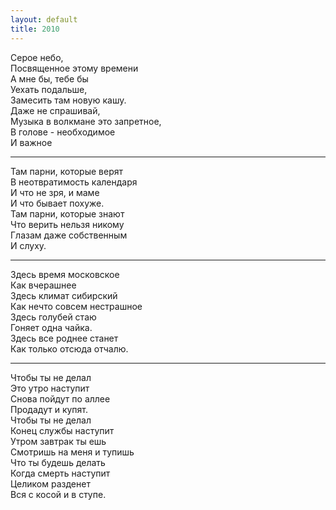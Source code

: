 ```yaml
---
layout: default
title: 2010
---
```


Серое небо,  
Посвященное этому времени  
А мне бы, тебе бы  
Уехать подальше,  
Замесить там новую кашу.  
Даже не спрашивай,  
Музыка в волкмане это запретное,  
В голове - необходимое  
И важное


***

Там парни, которые верят  
В неотвратимость календаря  
И что не зря, и маме  
И что бывает похуже.  
Там парни, которые знают  
Что верить нельзя никому  
Глазам даже собственным   
И слуху. 


***


Здесь время московское  
Как вчерашнее  
Здесь климат сибирский  
Как нечто совсем нестрашное  
Здесь голубей стаю  
Гоняет одна чайка.  
Здесь все роднее станет  
Как только отсюда отчалю.  


***


Чтобы ты не делал  
Это утро наступит  
Снова пойдут по аллее  
Продадут и купят.  
Чтобы ты не делал  
Конец службы наступит  
Утром завтрак ты ешь  
Смотришь на меня и тупишь  
Что ты будешь делать  
Когда смерть наступит  
Целиком разденет  
Вся с косой и в ступе.  
 

